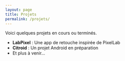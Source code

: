 ```yaml
---
layout: page
title: Projets
permalink: /projets/
---
```


Voici quelques projets en cours ou terminés.

- **LabPixel** : Une app de retouche inspirée de PixelLab
- **Citroid** : Un projet Android en préparation
- Et plus à venir...